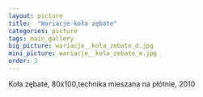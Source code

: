 ```yaml
---
layout: picture
title:  "Wariacje-koła zębate"
categories: picture
tags: main_gallery
big_picture: wariacje__kola_zebate_d.jpg
mini_picture: wariacje__kola_zebate_m.jpg
order: 3
---
```

Koła zębate, 80x100,technika mieszana na płótnie, 2010
